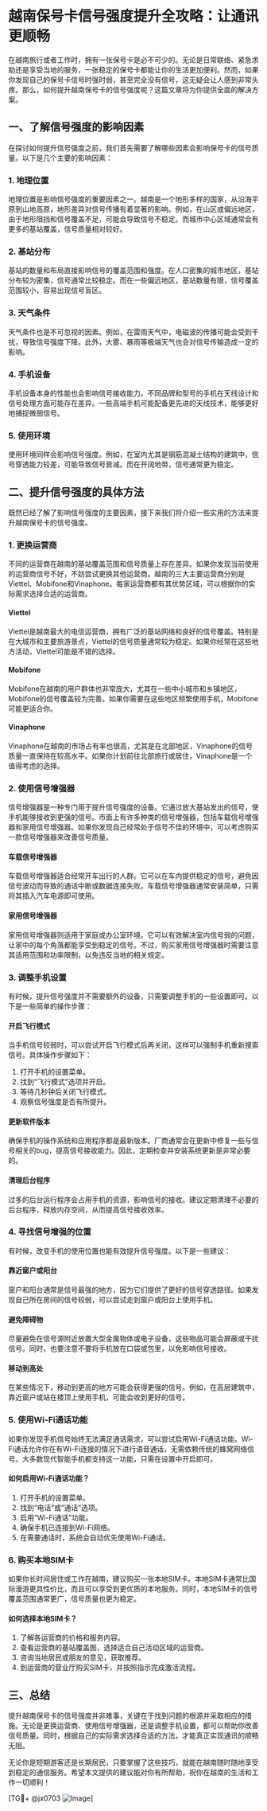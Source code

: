 # 越南保号卡信号强度提升全攻略：让通讯更顺畅

在越南旅行或者工作时，拥有一张保号卡是必不可少的。无论是日常联络、紧急求助还是享受当地的服务，一张稳定的保号卡都能让你的生活更加便利。然而，如果你发现自己的保号卡信号时强时弱，甚至完全没有信号，这无疑会让人感到非常头疼。那么，如何提升越南保号卡的信号强度呢？这篇文章将为你提供全面的解决方案。

## 一、了解信号强度的影响因素

在探讨如何提升信号强度之前，我们首先需要了解哪些因素会影响保号卡的信号质量。以下是几个主要的影响因素：

### 1. 地理位置
地理位置是影响信号强度的重要因素之一。越南是一个地形多样的国家，从沿海平原到山地高原，地形差异对信号传播有着显著的影响。例如，在山区或偏远地区，由于地形阻挡和信号覆盖不足，可能会导致信号不稳定。而城市中心区域通常会有更多的基站覆盖，信号质量相对较好。

### 2. 基站分布
基站的数量和布局直接影响信号的覆盖范围和强度。在人口密集的城市地区，基站分布较为密集，信号通常比较稳定。而在一些偏远地区，基站数量有限，信号覆盖范围较小，容易出现信号盲区。

### 3. 天气条件
天气条件也是不可忽视的因素。例如，在雷雨天气中，电磁波的传播可能会受到干扰，导致信号强度下降。此外，大雾、暴雨等极端天气也会对信号传输造成一定的影响。

### 4. 手机设备
手机设备本身的性能也会影响信号接收能力。不同品牌和型号的手机在天线设计和信号处理方面可能存在差异。一些高端手机可能配备更先进的天线技术，能够更好地捕捉微弱信号。

### 5. 使用环境
使用环境同样会影响信号强度。例如，在室内尤其是钢筋混凝土结构的建筑中，信号穿透能力较差，可能导致信号衰减。而在开阔地带，信号通常更为稳定。

## 二、提升信号强度的具体方法

既然已经了解了影响信号强度的主要因素，接下来我们将介绍一些实用的方法来提升越南保号卡的信号强度。

### 1. 更换运营商
不同的运营商在越南的基站覆盖范围和信号质量上存在差异。如果你发现当前使用的运营商信号不好，不妨尝试更换其他运营商。越南的三大主要运营商分别是Viettel、Mobifone和Vinaphone。每家运营商都有其优势区域，可以根据你的实际需求选择合适的运营商。

#### Viettel
Viettel是越南最大的电信运营商，拥有广泛的基站网络和良好的信号覆盖。特别是在大城市和主要旅游景点，Viettel的信号质量通常较为稳定。如果你经常在这些地方活动，Viettel可能是不错的选择。

#### Mobifone
Mobifone在越南的用户群体也非常庞大，尤其在一些中小城市和乡镇地区，Mobifone的信号覆盖较为完善。如果你需要在这些地区频繁使用手机，Mobifone可能更适合你。

#### Vinaphone
Vinaphone在越南的市场占有率也很高，尤其是在北部地区，Vinaphone的信号质量一直保持在较高水平。如果你计划前往北部旅行或居住，Vinaphone是一个值得考虑的选择。

### 2. 使用信号增强器
信号增强器是一种专门用于提升信号强度的设备。它通过放大基站发出的信号，使手机能够接收到更强的信号。市面上有许多种类的信号增强器，包括车载信号增强器和家用信号增强器。如果你发现自己经常处于信号不佳的环境中，可以考虑购买一款信号增强器来改善信号质量。

#### 车载信号增强器
车载信号增强器适合经常开车出行的人群。它可以在车内提供稳定的信号，避免因信号波动而导致的通话中断或数据连接失败。车载信号增强器通常安装简单，只需将其插入汽车电源即可使用。

#### 家用信号增强器
家用信号增强器则适用于家庭或办公室环境。它可以有效解决室内信号弱的问题，让家中的每个角落都能享受到稳定的信号。不过，购买家用信号增强器时需要注意其适用范围和功率限制，以免违反当地的相关规定。

### 3. 调整手机设置
有时候，提升信号强度并不需要额外的设备，只需要调整手机的一些设置即可。以下是一些简单的操作步骤：

#### 开启飞行模式
当手机信号较弱时，可以尝试开启飞行模式后再关闭，这样可以强制手机重新搜索信号。具体操作步骤如下：
1. 打开手机的设置菜单。
2. 找到“飞行模式”选项并开启。
3. 等待几秒钟后关闭飞行模式。
4. 观察信号强度是否有所提升。

#### 更新软件版本
确保手机的操作系统和应用程序都是最新版本。厂商通常会在更新中修复一些与信号相关的bug，提高信号接收能力。因此，定期检查并安装系统更新是非常必要的。

#### 清理后台程序
过多的后台运行程序会占用手机的资源，影响信号的接收。建议定期清理不必要的后台程序，释放内存空间，从而提高信号接收效率。

### 4. 寻找信号增强的位置
有时候，改变手机的使用位置也能有效提升信号强度。以下是一些建议：

#### 靠近窗户或阳台
窗户和阳台通常是信号最强的地方，因为它们提供了更好的信号穿透路径。如果发现自己所在房间的信号较弱，可以尝试走到窗户或阳台上使用手机。

#### 避免障碍物
尽量避免在信号源附近放置大型金属物体或电子设备，这些物品可能会屏蔽或干扰信号。同时，也要注意不要将手机放在口袋或包里，以免影响信号接收。

#### 移动到高处
在某些情况下，移动到更高的地方可能会获得更强的信号。例如，在高层建筑中，靠近窗户或站在楼顶上使用手机，可能会收到更好的信号。

### 5. 使用Wi-Fi通话功能
如果你发现手机信号始终无法满足通话需求，可以尝试启用Wi-Fi通话功能。Wi-Fi通话允许你在有Wi-Fi连接的情况下进行语音通话，无需依赖传统的蜂窝网络信号。大多数现代智能手机都支持这一功能，只需在设置中开启即可。

#### 如何启用Wi-Fi通话功能？
1. 打开手机的设置菜单。
2. 找到“电话”或“通话”选项。
3. 启用“Wi-Fi通话”功能。
4. 确保手机已连接到Wi-Fi网络。
5. 在需要通话时，系统会自动优先使用Wi-Fi通话。

### 6. 购买本地SIM卡
如果你长时间居住或工作在越南，建议购买一张本地SIM卡。本地SIM卡通常比国际漫游更具性价比，而且可以享受到更优质的本地服务。同时，本地SIM卡的信号覆盖范围通常更广，信号质量也更为稳定。

#### 如何选择本地SIM卡？
1. 了解各运营商的价格和服务内容。
2. 查看运营商的基站覆盖图，选择适合自己活动区域的运营商。
3. 咨询当地居民或朋友的意见，获取推荐。
4. 到运营商的营业厅购买SIM卡，并按照指示完成激活流程。

## 三、总结

提升越南保号卡的信号强度并非难事，关键在于找到问题的根源并采取相应的措施。无论是更换运营商、使用信号增强器，还是调整手机设置，都可以帮助你改善信号质量。同时，根据自己的实际需求选择合适的方法，才能真正实现通讯的顺畅无阻。

无论你是短期游客还是长期居民，只要掌握了这些技巧，就能在越南随时随地享受到稳定的通信服务。希望本文提供的建议能对你有所帮助，祝你在越南的生活和工作一切顺利！

[TG💪+ @jx0703 ![Image](https://github.com/user-attachments/assets/dbca1d08-cadb-493c-b0ec-ad6f7a83f270)]